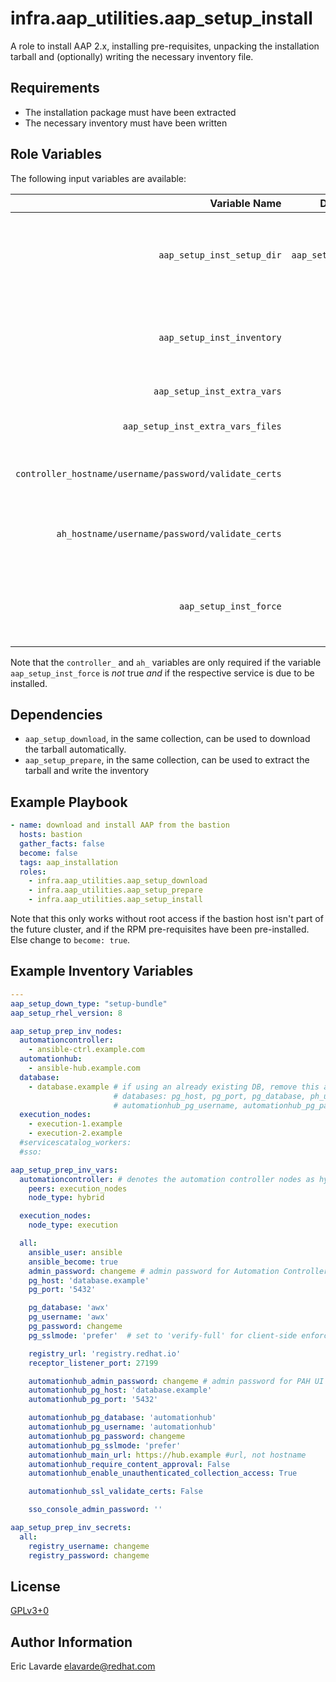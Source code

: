 # infra.aap_utilities.aap\_setup\_install

A role to install AAP 2.x, installing pre-requisites, unpacking the installation tarball and (optionally) writing the necessary inventory file.

## Requirements

* The installation package must have been extracted
* The necessary inventory must have been written

## Role Variables

The following input variables are available:

|Variable Name|Default Value|Required|Description|Example|
|---:|:---:|:---:|:---|:---:|
|`aap_setup_inst_setup_dir`|"`{{ aap_setup_prep_setup_dir }}`"|no|absolute path where to find the extracted installation tarball on the remote host, note that `aap_setup_prep_setup_dir` is a fact set by the role `aap_setup_prepare`|'/var/tmp/myinstaller'|
|`aap_setup_inst_inventory`|"`inventory`"|no|path to the inventory file/directory to be used for the installation, the path can be absolute or relative to the previous directory|'/etc/ansible/inventory'|
|`aap_setup_inst_extra_vars`|`{}`|no|dictionary of extra vars to use when calling setup.sh|see [defaults/main.yml](defaults/main.yml)|
|`aap_setup_inst_extra_vars_files`|`{}`|no|List of files to be applied as extra vars when calling setup.sh|see [defaults/main.yml](defaults/main.yml)|
|`controller_hostname/username/password/validate_certs`|none|see below|hostname and credentials of the installed controller, necessary to test previous installation|see the 'redhat\_cop.controller\_configuration' collection|
|`ah_hostname/username/password/validate_certs`|none|see below|hostname and credentials of the installed automation hub, necessary to test previous installation|see the 'redhat\_cop.ah\_configuration' collection|
|`aap_setup_inst_force`|false|no|a boolean deciding if the installation should proceed even if the controller and the automation hub are already installed|see [defaults/main.yml](defaults/main.yml)|

Note that the `controller_` and `ah_` variables are only required if the variable `aap_setup_inst_force` is _not_ true _and_ if the respective service is due to be installed.

## Dependencies

* `aap_setup_download`, in the same collection, can be used to download the tarball automatically.
* `aap_setup_prepare`, in the same collection, can be used to extract the tarball and write the inventory

## Example Playbook

```yaml
- name: download and install AAP from the bastion
  hosts: bastion
  gather_facts: false
  become: false
  tags: aap_installation
  roles:
    - infra.aap_utilities.aap_setup_download
    - infra.aap_utilities.aap_setup_prepare
    - infra.aap_utilities.aap_setup_install
```

Note that this only works without root access if the bastion host isn't part of the future cluster,
and if the RPM pre-requisites have been pre-installed.
Else change to `become: true`.

## Example Inventory Variables

```yaml
---
aap_setup_down_type: "setup-bundle"
aap_setup_rhel_version: 8

aap_setup_prep_inv_nodes:
  automationcontroller:
    - ansible-ctrl.example.com
  automationhub:
    - ansible-hub.example.com
  database:
    - database.example # if using an already existing DB, remove this and ensure that the following variables are filled with the valid details for your Controller and PAH
                       # databases: pg_host, pg_port, pg_database, ph_username, pg_password, automationhub_pg_host, automationhub_pg_port, automationhub_pg_database,
                       # automationhub_pg_username, automationhub_pg_password, automationhub_pg_sslmode
  execution_nodes:
    - execution-1.example
    - execution-2.example
  #servicescatalog_workers:
  #sso:

aap_setup_prep_inv_vars:
  automationcontroller: # denotes the automation controller nodes as hybrid nodes (both controller and execution)
    peers: execution_nodes
    node_type: hybrid

  execution_nodes:
    node_type: execution

  all:
    ansible_user: ansible
    ansible_become: true
    admin_password: changeme # admin password for Automation Controller UI
    pg_host: 'database.example'
    pg_port: '5432'

    pg_database: 'awx'
    pg_username: 'awx'
    pg_password: changeme
    pg_sslmode: 'prefer'  # set to 'verify-full' for client-side enforced SSL

    registry_url: 'registry.redhat.io'
    receptor_listener_port: 27199

    automationhub_admin_password: changeme # admin password for PAH UI
    automationhub_pg_host: 'database.example'
    automationhub_pg_port: '5432'

    automationhub_pg_database: 'automationhub'
    automationhub_pg_username: 'automationhub'
    automationhub_pg_password: changeme
    automationhub_pg_sslmode: 'prefer'
    automationhub_main_url: https://hub.example #url, not hostname
    automationhub_require_content_approval: False
    automationhub_enable_unauthenticated_collection_access: True

    automationhub_ssl_validate_certs: False

    sso_console_admin_password: ''

aap_setup_prep_inv_secrets:
  all:
    registry_username: changeme
    registry_password: changeme
```

## License

[GPLv3+0](https://github.com/redhat-cop/aap_utilities#licensing)

## Author Information

Eric Lavarde <elavarde@redhat.com>
